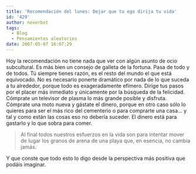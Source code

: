 ```yaml
---
title: 'Recomendación del lunes: Dejar que tu ego dirija tu vida'
id: '429'
author: neverbot
tags:
  - Blog
  - Pensamientos aleatorios
date: 2007-05-07 16:07:29
---
```


Hoy la recomendación no tiene nada que ver con algún asunto de ocio subcultural. Es más bien un consejo de galleta de la fortuna. Pasa de todo y de todos. Tú siempre tienes razón, es el resto del mundo el que está equivocado. No es necesario ponerte dramático por nada de lo que suceda a tu alrededor, porque todo es exageradamente efímero. Dirige tus pasos por el placer más inmediato y únicamente por la búsqueda de la felicidad. Cómprate un televisor de plasma lo más grande posible y disfruta. Cómprate una moto nueva y gástate el dinero, porque en otro caso sólo lo quieres para ser el más rico del cementerio o para comprarte una casa... y tal y como están las cosas eso no debería suceder. El dinero está para gastarlo y lo que sobra para comer.

> Al final todos nuestros esfuerzos en la vida son para intentar mover de lugar los granos de arena de una playa que, en esencia, no cambia jamás.

Y que conste que todo esto lo digo desde la perspectiva más positiva que podáis imaginar.